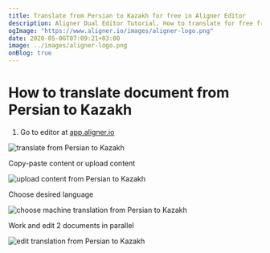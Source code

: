 ```yaml
---
title: Translate from Persian to Kazakh for free in Aligner Editor
description: Aligner Dual Editor Tutorial. How to translate for free from Persian to Kazakh. Aligner is multilingual document management platform. 
ogImage: "https://www.aligner.io/images/aligner-logo.png"
date: 2020-05-06T07:09:21+03:00
image: ../images/aligner-logo.png
onBlog: true
---
```


# How to translate document from Persian to Kazakh

1. Go to editor at [app.aligner.io](https://app.aligner.io "Aligner App web page")

![translate from Persian to Kazakh](../aligner-blank-editor.png "translate from Persian to Kazakh")

Copy-paste content or upload content

![upload content from Persian to Kazakh](../aligner-uploaded-document.png "upload content from Persian to Kazakh")

Choose desired language

![choose machine translation from Persian to Kazakh](../aligner-language-dropdown.png "choose machine translation from Persian to Kazakh")

Work and edit 2 documents in parallel

![edit translation from Persian to Kazakh](../aligner-double-sitded-editor.png "edit translation from Persian to Kazakh")

